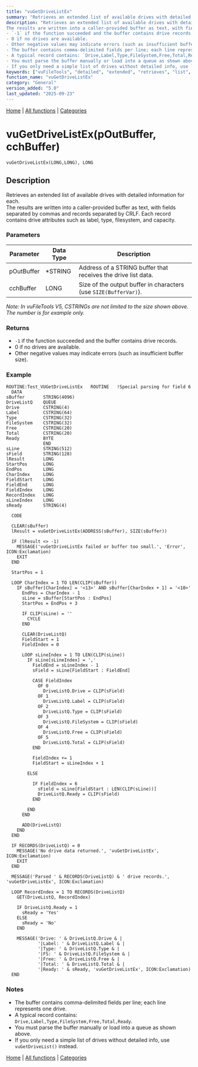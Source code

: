 ```yaml
---
title: "vuGetDriveListEx"
summary: "Retrieves an extended list of available drives with detailed information for each."
description: "Retrieves an extended list of available drives with detailed information for each.  
The results are written into a caller-provided buffer as text, with fields separated by commas and records separated by CRLF. Each record contains drive attributes such as label, type, filesystem, and capacity. ### Parameters _Note: In vuFileTools V5, CSTRINGs are not limited to the size shown above. The number is for example only._ ### Returns
- `-1` if the function succeeded and the buffer contains drive records.  
- 0 if no drives are available.  
- Other negative values may indicate errors (such as insufficient buffer size). ### Example ### Notes
- The buffer contains comma-delimited fields per line; each line represents one drive.  
- A typical record contains: `Drive,Label,Type,FileSystem,Free,Total,Ready`.  
- You must parse the buffer manually or load into a queue as shown above.  
- If you only need a simple list of drives without detailed info, use `vuGetDriveList()` instead. [Home](../index.md) | [All functions](index.md) | [Categories](../categories/index.md)"
keywords: ["vuFileTools", "detailed", "extended", "retrieves", "list", "available", "general", "information", "vugetdrivelistex", "drives", "each", "Clarion"]
function_name: "vuGetDriveListEx"
category: "General"
version_added: "5.0"
last_updated: "2025-09-23"
---
```


[Home](../index.md) | [All functions](index.md) | [Categories](../categories/index.md)

# vuGetDriveListEx(pOutBuffer, cchBuffer)

```Prototype
vuGetDriveListEx(LONG,LONG), LONG
```


## Description
Retrieves an extended list of available drives with detailed information for each.  
The results are written into a caller-provided buffer as text, with fields separated by commas and records separated by CRLF. Each record contains drive attributes such as label, type, filesystem, and capacity.

### Parameters

| Parameter   | Data Type | Description                                                                 |
|-------------|-----------|-----------------------------------------------------------------------------|
| pOutBuffer  | *STRING   | Address of a STRING buffer that receives the drive list data.               |
| cchBuffer   | LONG      | Size of the output buffer in characters (use `SIZE(BufferVar)`).            |

_Note: In vuFileTools V5, CSTRINGs are not limited to the size shown above. The number is for example only._

### Returns
- `-1` if the function succeeded and the buffer contains drive records.  
- 0 if no drives are available.  
- Other negative values may indicate errors (such as insufficient buffer size).

### Example

```Clarion
ROUTINE:Test_VUGetDriveListEx   ROUTINE   !Special parsing for field 6
  DATA
sBuffer       STRING(4096)
DriveListQ    QUEUE
Drive         CSTRING(4)
Label         CSTRING(64)
Type          CSTRING(32)
FileSystem    CSTRING(32)
Free          CSTRING(20)
Total         CSTRING(20)
Ready         BYTE
              END
sLine         STRING(512)
sField        STRING(128)
lResult       LONG
StartPos      LONG
EndPos        LONG
CharIndex     LONG
FieldStart    LONG
FieldEnd      LONG
FieldIndex    LONG
RecordIndex   LONG
sLineIndex    LONG
sReady        STRING(4)

  CODE

  CLEAR(sBuffer)
  lResult = vuGetDriveListEx(ADDRESS(sBuffer), SIZE(sBuffer))

  IF (lResult <> -1)
    MESSAGE('vuGetDriveListEx failed or buffer too small.', 'Error', ICON:Exclamation)
    EXIT
  END

  StartPos = 1

  LOOP CharIndex = 1 TO LEN(CLIP(sBuffer))
    IF sBuffer[CharIndex] = '<13>' AND sBuffer[CharIndex + 1] = '<10>'
      EndPos = CharIndex - 1
      sLine = sBuffer[StartPos : EndPos]
      StartPos = EndPos + 3

      IF CLIP(sLine) = ''
        CYCLE
      END

      CLEAR(DriveListQ)
      FieldStart = 1
      FieldIndex = 0

      LOOP sLineIndex = 1 TO LEN(CLIP(sLine))
        IF sLine[sLineIndex] = ','
          FieldEnd = sLineIndex - 1
          sField = sLine[FieldStart : FieldEnd]

          CASE FieldIndex
            OF 0
              DriveListQ.Drive = CLIP(sField)
            OF 1
              DriveListQ.Label = CLIP(sField)
            OF 2
              DriveListQ.Type = CLIP(sField)
            OF 3
              DriveListQ.FileSystem = CLIP(sField)
            OF 4
              DriveListQ.Free = CLIP(sField)
            OF 5
              DriveListQ.Total = CLIP(sField)
          END

          FieldIndex += 1
          FieldStart = sLineIndex + 1

        ELSE

          IF FieldIndex = 6
            sField = sLine[FieldStart : LEN(CLIP(sLine))]
            DriveListQ.Ready = CLIP(sField)
          END 

        END
      END

      ADD(DriveListQ)
    END
  END

  IF RECORDS(DriveListQ) = 0
    MESSAGE('No drive data returned.', 'vuGetDriveListEx', ICON:Exclamation)
    EXIT
  END

  MESSAGE('Parsed ' & RECORDS(DriveListQ) & ' drive records.', 'vuGetDriveListEx', ICON:Exclamation)

  LOOP RecordIndex = 1 TO RECORDS(DriveListQ)
    GET(DriveListQ, RecordIndex)

    IF DriveListQ.Ready = 1
      sReady = 'Yes'
    ELSE
      sReady = 'No'
    END

    MESSAGE('Drive: ' & DriveListQ.Drive & |
            '|Label: ' & DriveListQ.Label & |
            '|Type: ' & DriveListQ.Type & |
            '|FS: ' & DriveListQ.FileSystem & |
            '|Free: ' & DriveListQ.Free & |
            '|Total: ' & DriveListQ.Total & |
            '|Ready: ' & sReady, 'vuGetDriveListEx', ICON:Exclamation)
  END
```

### Notes
- The buffer contains comma-delimited fields per line; each line represents one drive.  
- A typical record contains: `Drive,Label,Type,FileSystem,Free,Total,Ready`.  
- You must parse the buffer manually or load into a queue as shown above.  
- If you only need a simple list of drives without detailed info, use `vuGetDriveList()` instead.

[Home](../index.md) | [All functions](index.md) | [Categories](../categories/index.md)

